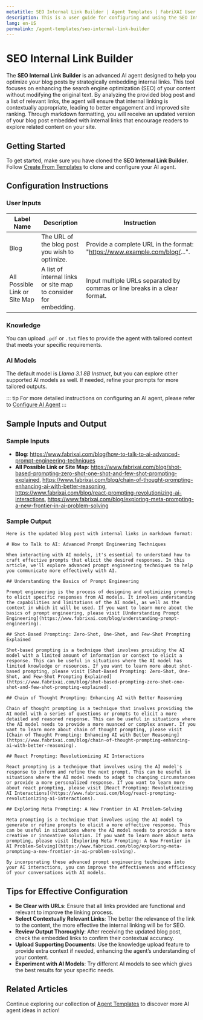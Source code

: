```yaml
---
metatitle: SEO Internal Link Builder | Agent Templates | FabriXAI User Guide
description: This is a user guide for configuring and using the SEO Internal Link Builder to enhance your blog's SEO through relevant internal linking.
lang: en-US
permalink: /agent-templates/seo-internal-link-builder
---
```


# SEO Internal Link Builder

The **SEO Internal Link Builder** is an advanced AI agent designed to help you optimize your blog posts by strategically embedding internal links. This tool focuses on enhancing the search engine optimization (SEO) of your content without modifying the original text. By analyzing the provided blog post and a list of relevant links, the agent will ensure that internal linking is contextually appropriate, leading to better engagement and improved site ranking. Through markdown formatting, you will receive an updated version of your blog post embedded with internal links that encourage readers to explore related content on your site.

## Getting Started

To get started, make sure you have cloned the **SEO Internal Link Builder**. Follow [Create From Templates](/en-us/create-from-templates/) to clone and configure your AI agent.


## Configuration Instructions

### User Inputs

| Label Name | Description                                         | Instruction                                                               |
| ----------- | --------------------------------------------------- | ------------------------------------------------------------------------- |
| Blog        | The URL of the blog post you wish to optimize.      | Provide a complete URL in the format: "https://www.example.com/blog/...". |
| All Possible Link or Site Map       | A list of internal links or site map to consider for embedding. | Input multiple URLs separated by commas or line breaks in a clear format. |

### Knowledge

You can upload `.pdf` or `.txt` files to provide the agent with tailored context that meets your specific requirements.

### AI Models

The default model is *Llama 3.1 8B Instruct*, but you can explore other supported AI models as well. If needed, refine your prompts for more tailored outputs.

::: tip
For more detailed instructions on configuring an AI agent, please refer to [Configure AI Agent](/en-us/configuer-ai-agent/)
:::


## Sample Inputs and Output

### Sample Inputs

- **Blog**: https://www.fabrixai.com/blog/how-to-talk-to-ai-advanced-prompt-engineering-techniques
- **All Possible Link or Site Map**: https://www.fabrixai.com/blog/shot-based-prompting-zero-shot-one-shot-and-few-shot-prompting-explained, https://www.fabrixai.com/blog/chain-of-thought-prompting-enhancing-ai-with-better-reasoning, https://www.fabrixai.com/blog/react-prompting-revolutionizing-ai-interactions, https://www.fabrixai.com/blog/exploring-meta-prompting-a-new-frontier-in-ai-problem-solving

### Sample Output

```
Here is the updated blog post with internal links in markdown format:

# How to Talk to AI: Advanced Prompt Engineering Techniques

When interacting with AI models, it's essential to understand how to craft effective prompts that elicit the desired responses. In this article, we'll explore advanced prompt engineering techniques to help you communicate more effectively with AI.

## Understanding the Basics of Prompt Engineering

Prompt engineering is the process of designing and optimizing prompts to elicit specific responses from AI models. It involves understanding the capabilities and limitations of the AI model, as well as the context in which it will be used. If you want to learn more about the basics of prompt engineering, please visit [Understanding Prompt Engineering](https://www.fabrixai.com/blog/understanding-prompt-engineering).

## Shot-Based Prompting: Zero-Shot, One-Shot, and Few-Shot Prompting Explained

Shot-based prompting is a technique that involves providing the AI model with a limited amount of information or context to elicit a response. This can be useful in situations where the AI model has limited knowledge or resources. If you want to learn more about shot-based prompting, please visit [Shot-Based Prompting: Zero-Shot, One-Shot, and Few-Shot Prompting Explained](https://www.fabrixai.com/blog/shot-based-prompting-zero-shot-one-shot-and-few-shot-prompting-explained).

## Chain of Thought Prompting: Enhancing AI with Better Reasoning

Chain of thought prompting is a technique that involves providing the AI model with a series of questions or prompts to elicit a more detailed and reasoned response. This can be useful in situations where the AI model needs to provide a more nuanced or complex answer. If you want to learn more about chain of thought prompting, please visit [Chain of Thought Prompting: Enhancing AI with Better Reasoning](https://www.fabrixai.com/blog/chain-of-thought-prompting-enhancing-ai-with-better-reasoning).

## React Prompting: Revolutionizing AI Interactions

React prompting is a technique that involves using the AI model's response to inform and refine the next prompt. This can be useful in situations where the AI model needs to adapt to changing circumstances or provide a more personalized response. If you want to learn more about react prompting, please visit [React Prompting: Revolutionizing AI Interactions](https://www.fabrixai.com/blog/react-prompting-revolutionizing-ai-interactions).

## Exploring Meta Prompting: A New Frontier in AI Problem-Solving

Meta prompting is a technique that involves using the AI model to generate or refine prompts to elicit a more effective response. This can be useful in situations where the AI model needs to provide a more creative or innovative solution. If you want to learn more about meta prompting, please visit [Exploring Meta Prompting: A New Frontier in AI Problem-Solving](https://www.fabrixai.com/blog/exploring-meta-prompting-a-new-frontier-in-ai-problem-solving).

By incorporating these advanced prompt engineering techniques into your AI interactions, you can improve the effectiveness and efficiency of your conversations with AI models.
```

## Tips for Effective Configuration

- **Be Clear with URLs**: Ensure that all links provided are functional and relevant to improve the linking process.
- **Select Contextually Relevant Links**: The better the relevance of the link to the content, the more effective the internal linking will be for SEO.
- **Review Output Thoroughly**: After receiving the updated blog post, check the embedded links to confirm their contextual accuracy.
- **Upload Supporting Documents**: Use the knowledge upload feature to provide extra context if needed, enhancing the agent’s understanding of your content.
- **Experiment with AI Models**: Try different AI models to see which gives the best results for your specific needs.


## Related Articles
Continue exploring our collection of [Agent Templates](/en-us/agent-templates/) to discover more AI agent ideas in action!